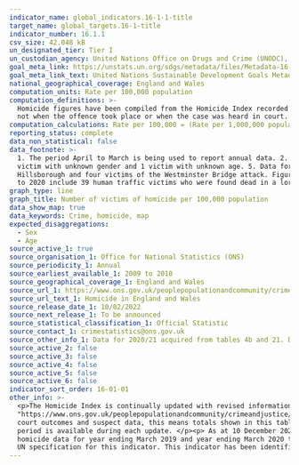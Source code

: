 ```yaml
---
indicator_name: global_indicators.16-1-1-title
target_name: global_targets.16-1-title
indicator_number: 16.1.1
csv_size: 42.048 kB
un_designated_tier: Tier I
un_custodian_agency: United Nations Office on Drugs and Crime (UNODC), World Health Organization (WHO)
goal_meta_link: https://unstats.un.org/sdgs/metadata/files/Metadata-16-01-01.pdf
goal_meta_link_text: United Nations Sustainable Development Goals Metadata (PDF 222 KB)
national_geographical_coverage: England and Wales
computation_units: Rate per 100,000 population
computation_definitions: >-
  Homicide figures have been compiled from the Homicide Index recorded by the Home Office, which contains detailed record-level information about each homicide recorded by police in England and Wales. The Homicide Index data are based on the year when the offence was recorded as a crime,
  not when the offence took place or when the case was heard in court. While in the vast majority of cases the offence will be recorded in the same year as it took place, this is not always the case. Caution is therefore needed when looking at longer-term homicide trends.
computation_calculations: Rate per 100,000 = (Rate per 1,000,000 population/10)
reporting_status: complete
data_non_statistical: false
data_footnote: >-
  1. The period April to March is being used to report annual data. 2. Data for year ending March 2012, 2015 and 2019 each include 1 victim with unknown gender. 3. Data for year ending March 2016 includes 1 victim with unknown gender and sex. 4. Data for year ending March 2020 includes 1
  victim with unknown gender and 1 victim with unknown age. 5. Data for City of London have been suppressed due to the small population size of the police force area. 6. Figures for 2010 to 2011 includes 12 victims of Derrick Bird. Figures for 2016 to 2017 includes 96 victims of
  Hillsborough and four victims of the Westminster Bridge attack. Figures for 2017 to 2018 incudes 31 victims of the terrorist attacks that involved multiple victims, including the Manchester Arena bombing, the London Bridge attack and 11 victims of the Shoreham air crash. Figures for 2019
  to 2020 include 39 human traffic victims who were found dead in a lorry in Essex. 7. Figures for England and England and Wales include data for British Transport Police. Rates where the number of homicides are fewer than five are supressed, and are therefore unreported.
graph_type: line
graph_title: Number of victims of homicide per 100,000 population
data_show_map: true
data_keywords: Crime, homicide, map
expected_disaggregations:
  - Sex
  - Age
source_active_1: true
source_organisation_1: Office for National Statistics (ONS)
source_periodicity_1: Annual
source_earliest_available_1: 2009 to 2010
source_geographical_coverage_1: England and Wales
source_url_1: https://www.ons.gov.uk/peoplepopulationandcommunity/crimeandjustice/datasets/appendixtableshomicideinenglandandwales
source_url_text_1: Homicide in England and Wales
source_release_date_1: 10/02/2022
source_next_release_1: To be announced
source_statistical_classification_1: Official Statistic
source_contact_1: crimestatistics@ons.gov.uk
source_other_info_1: Data for 2020/21 acquired from tables 4b and 21. Data for 2009/2010 to 2019/20 acquired from tables 4 and 20. 
source_active_2: false
source_active_3: false
source_active_4: false
source_active_5: false
source_active_6: false
indicator_sort_order: 16-01-01
other_info: >-
  <p>The Homicide Index is continually updated with revised information from the police as investigations continue and as cases are heard by the courts. For further information, see the <a href=
  "https://www.ons.gov.uk/peoplepopulationandcommunity/crimeandjustice/methodologies/userguidetocrimestatisticsforenglandandwales">user guide for the Homicide Index</a>.</p><p>Home Office statisticians and Police Forces have undertaken a review of all historical homicide data to update
  court outcomes and suspect data, this means totals shown in this table will not match previously published figures. Therefore, previous time series by region and police force area are not available.</p><p> These figures are revised  from the earliest period and therefore only a 10 year
  period is available during each update. </p><p> As at 10 December 2021; figures are subject to revision as cases are dealt with by the police and by the courts, or as further information becomes available. </p><p> Home Office statisticians and police forces have undertaken a review of
  homicide data for year ending March 2019 and year ending March 2020 to update suspect data and cancelled crimes. Totals shown in this table will not match previously published figures. </p><p>Totals may not sum as numbers include some victims with unknown age or sex.</p> Data follows the
  UN specification for this indicator. This indicator has been identified in collaboration with topic experts.
---
```

